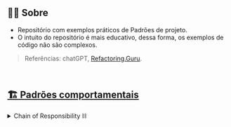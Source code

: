 ## 🤷‍♀️ Sobre 

- Repositório com exemplos práticos de Padrões de projeto. 
- O intuito do repositório é mais educativo, dessa forma, os exemplos de código não são complexos.

> Referências: chatGPT, [Refactoring.Guru](https://refactoring.guru).
  
<br>

## [🏗️ Padrões comportamentais](https://github.com/AdrianeRibeiro/DesignPatternsRuby/blob/main/comportamentais/)

<details>
<summary>Chain of Responsibility ⛓️</summary>
  <br>

  - O padrão `Chain of Responsibility` (Corrente de Responsabilidade) permite que você passe uma solicitação através de uma cadeia de handlers. 
    - Cada handler decide se processa a solicitação ou a passa para o próximo handler na hierarquia. Isso cria uma sequência de handlers, onde cada um tem a oportunidade de processar a solicitação ou encaminhá-la para o próximo na cadeia.

  - A estrutura básica do padrão `Chain of Responsibility` inclui três componentes principais:

    - Handler (Manipulador): define uma interface para manipular solicitações e mantém uma referência para o próximo manipulador na cadeia. Geralmente, é uma classe abstrata ou uma interface.

    - ConcreteHandler (Manipulador Concreto): implementa a interface do Handler e fornece a implementação para processar a solicitação. Também pode decidir se passa a solicitação para o próximo manipulador na cadeia.

    - Client (Cliente): inicia a solicitação e a envia para o primeiro manipulador na cadeia. O cliente não precisa conhecer todos os detalhes da cadeia de manipuladores, apenas inicia a solicitação.

  - O padrão `Chain of Responsibility` é útil quando você tem vários objetos que podem lidar com uma solicitação, mas não sabe qual deles será responsável até o tempo de execução. 

  - Um exemplo comum de aplicação do `Chain of Responsibility` é em sistemas de processamento de eventos, validação de entrada ou em cenários em que existem várias etapas de manipulação de dados. Cada manipulador na cadeia pode representar uma etapa específica no processamento.

  <a href="https://github.com/AdrianeRibeiro/DesignPatternsRuby/blob/main/comportamentais/cor/">👩🏼‍💻 Show me the code</a>
</details>